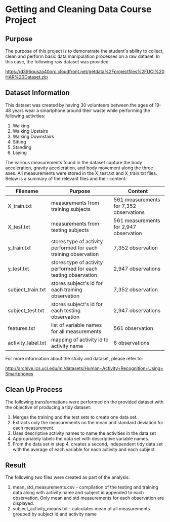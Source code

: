 # Getting and Cleaning Data Course Project

## Purpose

The purpose of this project is to demonstrate the student's ability to collect, clean and 
perform basic data manipulation processes on a raw dataset. In this case, the following raw dataset 
was provided:

https://d396qusza40orc.cloudfront.net/getdata%2Fprojectfiles%2FUCI%20HAR%20Dataset.zip

## Dataset Information

This dataset was created by having 30 volunteers between the ages of 19-48 years wear a smartphone
around their waste while performing the following activities:

1. Walking
2. Walking Upstairs
3. Walking Downstairs
4. Sitting
5. Standing
6. Laying

The various measurements found in the dataset capture the body acceleration, gravity acceleration,
and body movement along the three axes. All measurements were stored in the X_test.txt and X_train.txt
files. Below is a summary of the relevant files and their content:

| Filename        | Purpose           | Content  |
| ------------- |------------| -----|
| X_train.txt   | measurements from training subjects | 561 measurements for 7,352 observations |
| X_test.txt      | measurements from testing subjects | 561 measurements for 2,947 observation |
| y_train.txt   | stores type of activity performed for each training observation | 7,352 observation |
| y_test.txt      | stores type of activity performed for each testing observation |  2,947 observations |
| subject_train.txt   | stores subject's id for each training observation | 7,352 observation |
| subject_test.txt    | stores subject's id for each testing observation |  2,947 observations |
| features.txt   | list of variable names for all measurements | 561 observation |
| activity_label.txt    | mapping of activity id to activity name |  6 observations |

For more information about the study and dataset, please refer to:

http://archive.ics.uci.edu/ml/datasets/Human+Activity+Recognition+Using+Smartphones

## Clean Up Process

The following transformations were performed on the provided dataset with the objective of producing a tidy dataset:

1. Merges the training and the test sets to create one data set.
2. Extracts only the measurements on the mean and standard deviation for each measurement.
3. Uses descriptive activity names to name the activities in the data set
4. Appropriately labels the data set with descriptive variable names.
5. From the data set in step 4, creates a second, independent tidy data set with the average of each variable for each activity and each subject.

## Result

The following two files were created as part of the analysis:

1. mean_std_measurements.csv - compilation of the testing and training data along with activity name
                               and subject id appended to each observation. Only mean and std 
                               measurements for each observation are displayed.
2. subject_activity_means.txt - calculates mean of all measurements grouped by subject id and activity name


